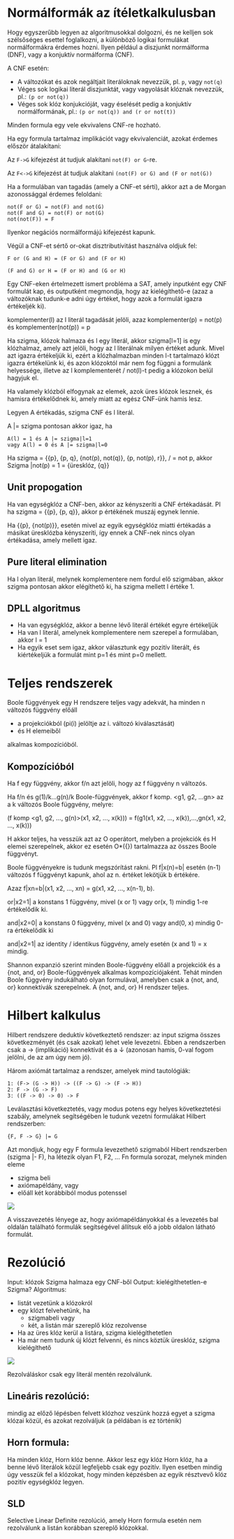 # Normálformák az ítéletkalkulusban

Hogy egyszerűbb legyen az algoritmusokkal dolgozni, és ne kelljen sok szélsőséges esettel foglalkozni, a különböző logikai formulákat normálformákra érdemes hozni. Ilyen például a diszjunkt normálforma (DNF), vagy a konjuktív normálforma (CNF).

A CNF esetén:

- A változókat és azok negáltjait literáloknak nevezzük, pl. `p`, vagy `not(q)`
- Véges sok logikai literál diszjunktát, vagy vagyolását klóznak nevezzük, pl.: `(p or not(q))`
- Véges sok klóz konjukcióját, vagy éselését pedig a konjuktív normálformának, pl.: `(p or not(q)) and (r or not(t))`

Minden formula egy vele ekvivalens CNF-re hozható.

Ha egy formula tartalmaz implikációt vagy ekvivalenciát, azokat érdemes először átalakítani:

Az `F->G` kifejezést át tudjuk alakítani `not(F) or G`-re.

Az `F<->G` kifejezést át tudjuk alakítani `(not(F) or G) and (F or not(G))`

Ha a formulában van tagadás (amely a CNF-et sérti), akkor azt a de Morgan azonossággal érdemes feloldani:

```
not(F or G) = not(F) and not(G)
not(F and G) = not(F) or not(G)
not(not(F)) = F
```

Ilyenkor negációs normálformájú kifejezést kapunk.

Végül a CNF-et sértő or-okat disztributívitást használva oldjuk fel:

```
F or (G and H) = (F or G) and (F or H)
```

```
(F and G) or H = (F or H) and (G or H)
```

Egy CNF-eken értelmezett ismert probléma a SAT, amely inputként egy CNF formulát kap, és outputként megmondja, hogy az kielégíthető-e (azaz a változóknak tudunk-e adni úgy értéket, hogy azok a formulát igazra értékeljék ki).

komplementer(l) az l literál tagadását jelöli, azaz
komplementer(p) = not(p)
és komplementer(not(p)) = p

Ha szigma, klózok halmaza és l egy literál, akkor szigma[l=1] is egy klózhalmaz, amely azt jelöli, hogy az l literálnak milyen értéket adunk.
Mivel azt igazra értékeljük ki, ezért a klózhalmazban minden l-t tartalmazó klózt igazra értékelünk ki, és azon klózoktól már nem fog függni a formulánk helyessége, illetve az l komplementerét / not(l)-t pedig a klózokon belül hagyjuk el.

Ha valamely klózból elfogynak az elemek, azok üres klózok lesznek, és hamisra értékelődnek ki, amely miatt az egész CNF-ünk hamis lesz.

Legyen A értékadás, szigma CNF és l literál.

A |= szigma pontosan akkor igaz, ha

```
A(l) = 1 és A |= szigma|l=1
vagy A(l) = 0 és A |= szigma|l=0
```

Ha szigma = {{p}, {p, q}, {not(p), not(q)}, {p, not(p), r}}, / = not p, akkor Szigma |not(p) = 1 = {üresklóz, {q}}

## Unit propogation

Ha van egységklóz a CNF-ben, akkor az kényszeríti a CNF értékadását. Pl ha szigma = {{p}, {p, q}}, akkor p értékének muszáj egynek lennie.

Ha {{p}, {not(p)}}, esetén mivel az egyik egységklóz miatti értékadás a másikat üresklózba kényszeríti, így ennek a CNF-nek nincs olyan értékadása, amely mellett igaz.

## Pure literal elimination

Ha l olyan literál, melynek komplementere nem fordul elő szigmában, akkor szigma pontosan akkor elégíthető ki, ha szigma mellett l értéke 1.

## DPLL algoritmus

- Ha van egységklóz, akkor a benne lévő literál értékét egyre értékeljük
- Ha van l literál, amelynek komplementere nem szerepel a formulában, akkor l = 1
- Ha egyik eset sem igaz, akkor választunk egy pozitív literált, és kiértékeljük a formulát mint p=1 és mint p=0 mellett.

# Teljes rendszerek

Boole függvények egy H rendszere teljes vagy adekvát, ha minden n változós függvény előáll

- a projekciókból (pi(i) jelöltje az i. változó kiválasztását)
- és H elemeiből

alkalmas kompozícióból.

## Kompozícióból

Ha f egy függvény, akkor f/n azt jelöli, hogy az f függvény n változós.

Ha f/n és g(1)/k...g(n)/k Boole-függvények, akkor f komp. <g1, g2, ...gn> az a k változós Boole függvény, melyre:

(f komp <g1, g2, ..., g(n)>(x1, x2, ..., x(k))) = f(g1(x1, x2, ..., x(k)),...,gn(x1, x2, ..., x(k)))

H akkor teljes, ha vesszük azt az O operátort, melyben a projekciók és H elemei szerepelnek, akkor ez esetén O\*({}) tartalmazza az összes Boole függvényt.

Boole függvényekre is tudunk megszórítást rakni. Pl f|x(n)=b| esetén (n-1) változós f függvényt kapunk, ahol az n. értéket lekötjük b értékére.

Azaz f|xn=b|(x1, x2, ..., xn) = g(x1, x2, ..., x(n-1), b).

or|x2=1| a konstans 1 függvény, mivel (x or 1) vagy or(x, 1) mindig 1-re értékelődik ki.

and|x2=0| a konstans 0 függvény, mivel (x and 0) vagy and(0, x) mindig 0-ra értékelődik ki

and|x2=1| az identity / identikus függvény, amely esetén (x and 1) = x mindig.

Shannon expanzió szerint minden Boole-függvény előáll a projekciók és a {not, and, or} Boole-függvények alkalmas kompozíciójaként. Tehát minden Boole függvény indukálható olyan formulával, amelyben csak a {not, and, or} konnektívák szerepelnek. A {not, and, or} H rendszer teljes.

# Hilbert kalkulus

Hilbert rendszere deduktív következtető rendszer: az input szigma összes következményét (és csak azokat) lehet vele levezetni. Ebben a rendszerben csak a -> (implikáció) konnektívát és a ↓ (azonosan hamis, 0-val fogom jelölni, de az am úgy nem jó).

Három axiómát tartalmaz a rendszer, amelyek mind tautológiák:

```
1: (F-> (G -> H)) -> ((F -> G) -> (F -> H))
2: F -> (G -> F)
3: ((F -> 0) -> 0) -> F
```

Leválasztási következtetés, vagy modus potens egy helyes következtetési szabály, amelynek segítségében le tudunk vezetni formulákat Hilbert rendszerben:

```
{F, F -> G} |= G
```

Azt mondjuk, hogy egy F formula levezethető szigmaból Hibert rendszerben (szigma |- F), ha létezik olyan F1, F2, ... Fn formula sorozat, melynek minden eleme

- szigma beli
- axiómapéldány, vagy
- előáll két korábbiból modus potenssel

![](7_hilbert.png)

A visszavezetés lényege az, hogy axiómapéldányokkal és a levezetés bal oldalán található formulák segítségével állítsuk elő a jobb oldalon látható formulát.

# Rezolúció

Input: klózok Szigma halmaza egy CNF-ből
Output: kielégíthetetlen-e Szigma?
Algoritmus:

- listát vezetünk a klózokról
- egy klózt felvehetünk, ha
  - szigmabeli vagy
  - két, a listán már szereplő klóz rezolvense
- Ha az üres klóz kerül a listára, szigma kielégíthetetlen
- Ha már nem tudunk új klózt felvenni, és nincs köztük üresklóz, szigma kielégíthető

![](7_rezolucio.png)

Rezolváláskor csak egy literál mentén rezolválunk.

## Lineáris rezolúció:

mindig az előző lépésben felvett klózhoz veszünk hozzá egyet a szigma klózai közül, és azokat rezolváljuk (a példában is ez történik)

## Horn formula:

Ha minden klóz, Horn klóz benne. Akkor lesz egy klóz Horn klóz, ha a benne lévő literálok közül legfeljebb csak egy pozitív. Ilyen esetben mindig úgy vesszük fel a klózokat, hogy minden képzésben az egyik résztvevő klóz pozitív egységklóz legyen.

## SLD

Selective Linear Definite rezolúció, amely Horn formula esetén nem rezolválunk a listán korábban szereplő klózokkal.
